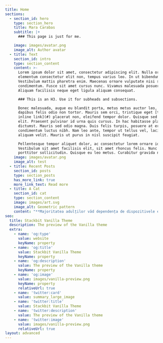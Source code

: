 ```yaml
---
title: Home
sections:
  - section_id: hero
    type: section_hero
    title: Mara Carabas
    subtitle: |+
      ### This page is just for me.

    image: images/avatar.png
    image_alt: Author avatar
  - title: Text
    section_id: intro
    type: section_content
    content: >-
      Lorem ipsum dolor sit amet, consectetur adipiscing elit. Nulla orci diam,
      elementum consectetur elit non, tempus varius leo. In ut bibendum mauris.
      Vestibulum mattis pharetra enim. Maecenas ornare vulputate nisi sed
      condimentum. Fusce sit amet cursus nunc. Vivamus malesuada posuere mollis.
      Aliquam facilisis neque eget ligula aliquam consequat.

      ### This is an H3. Use it for subheads and subsections.

      Donec malesuada, augue eu blandit porta, metus metus auctor leo, non
      dapibus felis odio non tortor. Mauris sem orci, tristique eget [this is an
      inline link](#) placerat non, eleifend tempor dolor. Quisque sed nisl
      elit. Praesent pulvinar id urna quis cursus. In hac habitasse platea
      dictumst. Mauris sed odio magna. Duis felis turpis, posuere at erat nec,
      condimentum luctus nibh. Nam leo ante, tempor ut tellus vel, lacinia
      aliquam velit. Mauris ut purus in nisl suscipit feugiat.

      Pellentesque tempor aliquet dolor, ac consectetur lorem ornare id.
      Vestibulum sit amet facilisis elit, sit amet rhoncus felis. Nunc rhoncus
      porttitor sollicitudin. Quisque eu leo metus. Curabitur gravida nibh eu
    image: images/avatar.png
    image_alt: test
  - title: Recent Posts
    section_id: posts
    type: section_posts
    has_more_link: true
    more_link_text: Read more
  - title: A Cat
    section_id: cat
    type: section_content
    image: images/art.svg
    image_alt: Geometric pattern
    content: "**Majoritatea adulților văd dependența de dispozitivele electronice și de rețelele de socializare a adolescenților ca o trăsătură caracteristică a generației, însă mulți dintre ei nu văd mai departe de atât. Tinerii din ziua de azi au crescut cu o tehnologie avansată, într-o lume cu o dezvoltare foarte rapidă, iar aceasta îi face foarte diferiți față de cei de dinaintea lor, având o gândire mai deschisă.**\n\n\nDatorită nenumăratelor surse de informare pe care le-au avut la dispoziție încă din copilărie, le-au fost deschise orizonturile și au viziuni diferite și mai moderne față de părinții lor în legătură cu politica, identitatea, mediul etc. Ei au acum posibilitatea de a-și forma o părere proprie despre viață sau ceea ce este în jurul lor, văzând totul cu alți ochi.\n\nAstfel, tinerii au început să facă schimbări în ultimii ani, promovându-se prin intermediul rețelelor de socializare, unde ideile se răspândesc într-un timp scurt, devenind virale. Ei au fost din ce în ce mai vocali, dar și mai coordonați pe tema încălzirii globale, răspândind informații - cum ar fi articole legate de dezastre naturale, reciclare și modalități prin care putem ajuta mediul înconjurător - prietenilor, cunoscuților, chiar și publicului larg pe internet pentru a atrage atenția cât mai multor oameni și, în sfârșit, a-i îndemna să susțină cauza. Impactul acestora asupra mediei i-a făcut pe mulți alți tineri să facă parte din mișcare, astfel încât anul trecut, pe 15 martie, 1,5 milioane de adolescenți și tineri au ieșit în stradă în 123 de țări în cadrul protestului pentru mediu ce a fost denumit pe rețelele sociale #FridaysForFuture, fiind unul dintre multele proteste pentru mediu care se organizau frecvent pe străzile orașelor din toată lumea. Totodată, alte modalități prin care s-au realizat schimbări au fost petițiile și donațiile: în 2019, peste 5 milioane de oameni au semnat petiția „Stop the burning of the Amazon rainforest”, prin care doreau să atragă atenția autorităților în legătură cu evenimentele dezastruoase din Pădurea Amazonului (multe proteste propriu-zise au avut loc în aceeași perioadă); pe data de 27 octombrie 2019 a fost atins succesul, petiția ajungând la Ministerul Mediului din Brazilia. De asemenea, tinerii au fost foarte vocali în privința mișcării „Black Lives Matter” care a devenit cea mai mare din istoria Statelor Unite. Hashtag-ul „BLM” a fost răspândit la o scară uriașă pe internet, fiind cel mai discutat subiect săptămâni la rând pe aplicații precum Twitter, Instagram sau TikTok, frecventate în mare parte de tineri. Ei sunt cei care au împrăștiat informații și au atras din ce în ce mai multe persoane din jurul lumii și de toate vârstele. Această cauză și-a atins din punctul meu de vedere scopul, deoarece foarte multă informație legată de combaterea rasismului a ajuns la urechile a milioane de oameni, dintre care 20 de milioane ce au semnat petiția „Justice for George Floyd”. Petiția, precum și mișcarea în sine i-au adus dreptate lui George Floyd și au ajutat în educarea noastră asupra unuia dintre cele mai importante subiecte, reprezentând doar o mică parte din ceea ce poate realiza tineretul în viitor.\n\nNoi suntem viitorul și, încet-încet, ieșim din propriile carapace dând dovadă de curaj și oferim speranță pentru o lume mai bună, pentru că schimbarea depinde de fiecare om în parte, iar tinerii încep să înțeleagă acest lucru.\n\n<https://www.crisana.ro/stiri/educa-ie-6/rubrica-micului-jurnalist-cum-schimba-tinerii-lumea-176214.html>\n\n\_\n"
seo:
  title: Stackbit Vanilla Theme
  description: The preview of the Vanilla theme
  extra:
    - name: 'og:type'
      value: website
      keyName: property
    - name: 'og:title'
      value: Stackbit Vanilla Theme
      keyName: property
    - name: 'og:description'
      value: The preview of the Vanilla theme
      keyName: property
    - name: 'og:image'
      value: images/vanilla-preview.png
      keyName: property
      relativeUrl: true
    - name: 'twitter:card'
      value: summary_large_image
    - name: 'twitter:title'
      value: Stackbit Vanilla Theme
    - name: 'twitter:description'
      value: The preview of the Vanilla theme
    - name: 'twitter:image'
      value: images/vanilla-preview.png
      relativeUrl: true
layout: advanced
---
```

